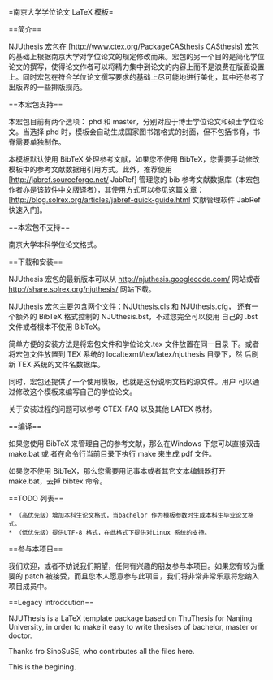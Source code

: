 =南京大学学位论文 LaTeX 模板=

==简介==

NJUthesis 宏包在 [http://www.ctex.org/PackageCASthesis CASthesis] 宏包的基础上根据南京大学对学位论文的规定修改而来。宏包的另一个目的是简化学位论文的撰写，使得论文作者可以将精力集中到论文的内容上而不是浪费在版面设置上。同时宏包在符合学位论文撰写要求的基础上尽可能地进行美化，其中还参考了出版界的一些排版规范。

==本宏包支持==

本宏包目前有两个选项： phd 和 master，分别对应于博士学位论文和硕士学位论文。当选择 phd 时，模板会自动生成国家图书馆格式的封面，但不包括书脊，书脊需要单独制作。

本模板默认使用 BibTeX 处理参考文献，如果您不使用 BibTeX，您需要手动修改模板中的参考文献数据用引用方式。此外，推荐使用 [http://jabref.sourceforge.net/ JabRef] 管理您的 bib 参考文献数据库（本宏包作者亦是该软件中文版译者），其使用方式可以参见这篇文章：[http://blog.solrex.org/articles/jabref-quick-guide.html 文献管理软件 JabRef 快速入门]。

==本宏包不支持==

南京大学本科学位论文格式。

==下载和安装==

NJUthesis 宏包的最新版本可以从 http://njuthesis.googlecode.com/ 网站或者 http://share.solrex.org/njuthesis/ 网站下载。

NJUthesis 宏包主要包含两个文件：NJUthesis.cls 和 NJUthesis.cfg，
还有一个额外的 BibTeX 格式控制的 NJUthesis.bst，不过您完全可以使用
自己的 .bst 文件或者根本不使用 BibTeX。

简单方便的安装方法是将宏包文件和学位论文.tex 文件放置在同一目录
下。或者将宏包文件放置到 TEX 系统的 localtexmf/tex/latex/njuthesis 目录下，然
后刷新 TEX 系统的文件名数据库。

同时，宏包还提供了一个使用模板，也就是这份说明文档的源文件。用户
可以通过修改这个模板来编写自己的学位论文。

关于安装过程的问题可以参考 CTEX-FAQ 以及其他 LATEX 教材。

==编译==

如果您使用 BibTeX 来管理自己的参考文献，那么在Windows 下您可以直接双击 make.bat 或
者在命令行当前目录下执行 make 来生成 pdf 文件。

如果您不使用 BibTeX，那么您需要用记事本或者其它文本编辑器打开 make.bat，去掉 bibtex 命令。

==TODO 列表==

    * （高优先级）增加本科生论文格式，当bachelor 作为模板参数时生成本科生毕业论文格式。
    * （低优先级）提供UTF-8 格式，在此格式下提供对Linux 系统的支持。 

==参与本项目==

我们欢迎，或者不妨说我们期望，任何有兴趣的朋友参与本项目。如果您有较为重要的 patch 被接受，而且您本人愿意参与此项目，我们将非常非常乐意将您纳入项目成员中。

==Legacy Introdcution==

NJUThesis is a LaTeX template package based on ThuThesis for Nanjing University, in order to make it easy to write thesises of bachelor, master or doctor.

Thanks fro SinoSuSE, who contirbutes all the files here.

This is the begining.

